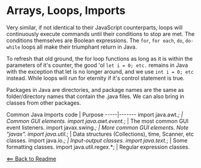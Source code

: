 # Arrays, Loops, Imports

Very similar, if not identical to their JavaScript counterparts, loops will continuously execute commands until their conditions to stop are met. The conditions themselves are Boolean expressions. The `for`, `for each`, `do`, `do-while` loops all make their triumphant return in Java.

To refresh that old ground, the for loop functions as long as it is within the parameters of it's counter, the good 'ol `let i = 0; etc.` remains in Java with the exception that let is no longer around, and we use `int i = 0; etc` instead. While loops will run for eternity if it's control statement is true.

Packages in Java are directories, and package names are the same as folder/directory names that contain the .java files. We can also bring in classes from other packages.

Common Java Imports
code | Purpose
-----|-------
import java.awt.*; | Common GUI elements.
import java.awt.event.*; | The most common GUI event listeners.
import javax.swing.*; | More common GUI elements. Note "javax".
import java.util.*; | Data structures (Collections), time, Scanner, etc classes.
import java.io.*; | Input-output classes.
import java.text.*; | Some formatting classes.
import java.util.regex.*; | Regular expression classes.

[<== Back to Readme](README.md)
